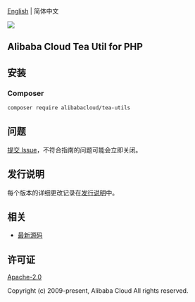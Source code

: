 [English](README.md) | 简体中文

![](https://aliyunsdk-pages.alicdn.com/icons/AlibabaCloud.svg)

## Alibaba Cloud Tea Util for PHP

## 安装

### Composer

```bash
composer require alibabacloud/tea-utils
```

## 问题

[提交 Issue](https://github.com/aliyun/tea-util/issues/new)，不符合指南的问题可能会立即关闭。

## 发行说明

每个版本的详细更改记录在[发行说明](./ChangeLog.txt)中。

## 相关

* [最新源码](https://github.com/aliyun/tea-util)

## 许可证

[Apache-2.0](http://www.apache.org/licenses/LICENSE-2.0)

Copyright (c) 2009-present, Alibaba Cloud All rights reserved.
